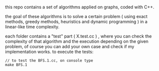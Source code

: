this repo contains a set of algorithms applied on graphs, coded with C++. 

the goal of these algorithms is to solve a certain problem ( using exact methods, greedy methods, heuristics and dynamic programming ) in a linear-like time complexity.

each folder contains a "test" part ( X.test.cc ) , where you can check the complexity of that algorithm and the execution depending on the given problem, of course you can add your own case and check if my implementation works. to execute the tests:

```
// to test the BFS.1.cc, on console type
make BFS.1
```
